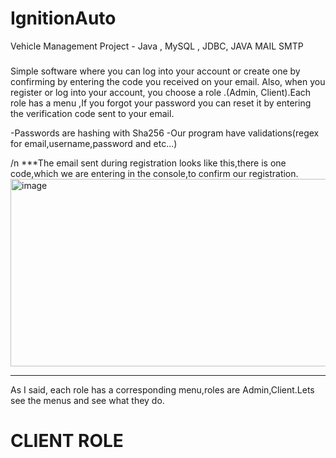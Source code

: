 # IgnitionAuto
Vehicle Management Project - Java , MySQL , JDBC, JAVA MAIL SMTP


###
Simple software where you can log into your account or create one by confirming by entering the code you received on your email.
Also, when you register or log into your account,  you choose a role .(Admin, Client).Each role has a menu ,If you forgot your password you can reset it by entering the verification code sent to your email.

-Passwords are hashing with Sha256
-Our program have validations(regex for email,username,password and etc...) 

/n
 ***The email sent during registration looks like this,there is one code,which we are entering in the console,to confirm our registration.
<img width="900" height="300" alt="image" src="https://user-images.githubusercontent.com/49691399/202919101-e406558b-1f4a-4e4f-9660-1f6e7fdb4518.png">
***

As I said, each role has a corresponding menu,roles are Admin,Client.Lets see the menus and see what they do.
<h1>CLIENT ROLE</h1>

